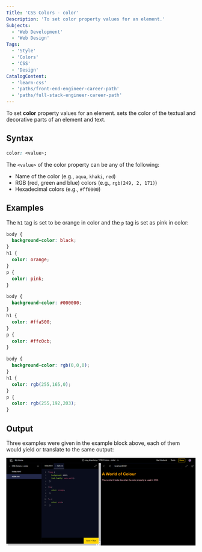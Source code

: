 ```yaml
---
Title: 'CSS Colors - color'
Description: 'To set color property values for an element.'
Subjects:
  - 'Web Development'
  - 'Web Design'
Tags:
  - 'Style'
  - 'Colors'
  - 'CSS'
  - 'Design'
CatalogContent:
  - 'learn-css'
  - 'paths/front-end-engineer-career-path'
  - 'paths/full-stack-engineer-career-path'
---
```


To set **color** property values for an element. <color> sets the color of the textual and decorative parts of an element and text.

## Syntax

```css
color: <value>;
```

The `<value>` of the color property can be any of the following:

- Name of the color (e.g., `aqua`, `khaki`, `red`)
- RGB (red, green and blue) colors (e.g., `rgb(249, 2, 171)`)
- Hexadecimal colors (e.g., `#ff0000`)

## Examples

The `h1` tag is set to be orange in color and the `p` tag is set as pink in color: <!--The background color, black/#000000/rgb(0,0,0), is only set for context-->

```css
body {
  background-color: black;
}
h1 {
  color: orange;
}
p {
  color: pink;
}
```

```css
body {
  background-color: #000000;
}
h1 {
  color: #ffa500;
}
p {
  color: #ffc0cb;
}
```

```css
body {
  background-color: rgb(0,0,0);
}
h1 {
  color: rgb(255,165,0);
}
p {
  color: rgb(255,192,203);
}
```
## Output

Three examples were given in the example block above, each of them would yield or translate to the same output:

![image from codecademy workspace](/media/colors-image-from-workspace.png)
